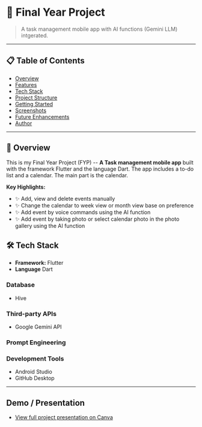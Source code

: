 

# 🛒 Final Year Project 

> A task management mobile app with AI functions (Gemini LLM) intgerated. 

---

## 📋 Table of Contents

- [Overview](#-overview)
- [Features](#-features)
- [Tech Stack](#-tech-stack)
- [Project Structure](#-project-structure)
- [Getting Started](#-getting-started)
- [Screenshots](#-screenshots)
- [Future Enhancements](#-future-enhancements)
- [Author](#-author)

---

## 🎯 Overview

This is my Final Year Project (FYP) -- **A Task management mobile app** built with the framework Flutter and the language Dart. The app includes a to-do list and a calendar. The main part is the calendar.

**Key Highlights:**
- ✨ Add, view and delete events manually
- ✨ Change the calendar to week view or month view base on preference
- ✨ Add event by voice commands using the AI function
- ✨ Add event by taking photo or select calendar photo in the photo gallery using the AI function


## 🛠️ Tech Stack

- **Framework:** Flutter 
- **Language** Dart

### Database
- Hive
  
### Third-party APIs
- Google Gemini API

### Prompt Engineering

### Development Tools
- Android Studio
- GitHub Desktop


---
## Demo / Presentation
- [View full project presentation on Canva](https://www.canva.com/design/DAGkr6JcqPo/8esr4-GOvpEirTUQjRKHDQ/edit?utm_content=DAGkr6JcqPo&utm_campaign=designshare&utm_medium=link2&utm_source=sharebutton)







